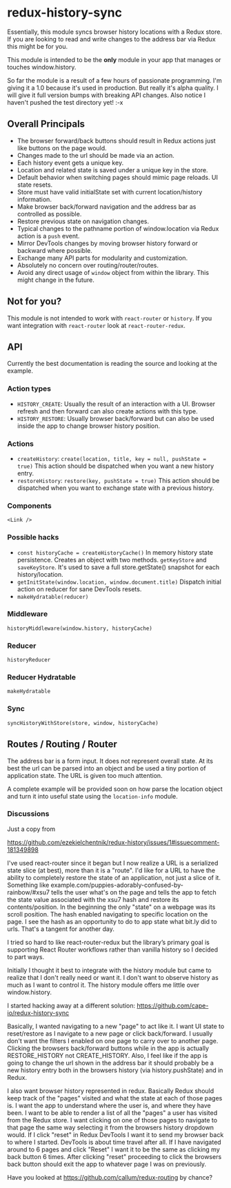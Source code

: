 # redux-history-sync

Essentially, this module syncs browser history locations with a Redux store. If you are looking to read and write changes to the address bar via Redux this might be for you.

This module is intended to be the **only** module in your app that manages or touches window.history.

So far the module is a result of a few hours of passionate programming. I'm giving it a 1.0 because it's used in production. But really it's alpha quality. I will give it full version bumps with breaking API changes. Also notice I haven't pushed the test directory yet! :-x

## Overall Principals

* The browser forward/back buttons should result in Redux actions just like buttons on the page would.
* Changes made to the url should be made via an action.
* Each history event gets a unique key.
* Location and related state is saved under a unique key in the store.
* Default behavior when switching pages should mimic page reloads. UI state resets.
* Store must have valid initialState set with current location/history information.
* Make browser back/forward navigation and the address bar as controlled as possible.
* Restore previous state on navigation changes.
* Typical changes to the pathname portion of window.location via Redux action is a `push` event.
* Mirror DevTools changes by moving browser history forward or backward where possible.
* Exchange many API parts for modularity and customization.
* Absolutely no concern over routing/router/routes.
* Avoid any direct usage of `window` object from within the library. This might change in the future.

## Not for you?

This module is not intended to work with `react-router` or `history`. If you want integration with `react-router` look at `react-router-redux`.

## API

Currently the best documentation is reading the source and looking at the example.

### Action types

* `HISTORY_CREATE`: Usually the result of an interaction with a UI. Browser refresh and then forward can also create actions with this type.
* `HISTORY_RESTORE`: Usually browser back/forward but can also be used inside the app to change browser history position.

### Actions

* `createHistory`: `create(location, title, key = null, pushState = true)` This action should be dispatched when you want a new history entry.
* `restoreHistory`: `restore(key, pushState = true)` This action should be dispatched when you want to exchange state with a previous history.

### Components

`<Link />`

### Possible hacks

* `const historyCache = createHistoryCache()` In memory history state persistence. Creates an object with two methods. `getKeyStore` and `saveKeyStore`. It's used to save a full store.getState() snapshot for each history/location.
* `getInitState(window.location, window.document.title)` Dispatch initial action on reducer for sane DevTools resets.
* `makeHydratable(reducer)`

### Middleware

`historyMiddleware(window.history, historyCache)`

### Reducer

`historyReducer`

### Reducer Hydratable

`makeHydratable`

### Sync

`syncHistoryWithStore(store, window, historyCache)`

## Routes / Routing / Router

The address bar is a form input. It does not represent overall state. At its best the url can be parsed into an object and be used a tiny portion of application state. The URL is given too much attention.

A complete example will be provided soon on how parse the location object and turn it into useful state using the `location-info` module.

### Discussions

Just a copy from

https://github.com/ezekielchentnik/redux-history/issues/1#issuecomment-181349898

I've used react-router since it began but I now realize a URL is a serialized state slice (at best), more than it is a "route". I'd like for a URL to have the ability to completely restore the state of an application, not just a slice of it. Something like example.com/puppies-adorably-confused-by-rainbow/#xsu7 tells the user what's on the page and tells the app to fetch the state value associated with the xsu7 hash and restore its contents/position. In the beginning the only "state" on a webpage was its scroll position. The hash enabled navigating to specific location on the page. I see the hash as an opportunity to do to app state what bit.ly did to urls. That's a tangent for another day.

I tried so hard to like react-router-redux but the library’s primary goal is supporting React Router workflows rather than vanilla history so I decided to part ways.

Initially I thought it best to integrate with the history module but came to realize that I don't really need or want it. I don't want to observe history as much as I want to control it. The history module offers me little over window.history.

I started hacking away at a different solution: https://github.com/cape-io/redux-history-sync

Basically, I wanted navigating to a new "page" to act like it. I want UI state to reset/restore as I navigate to a new page or click back/forward. I usually don't want the filters I enabled on one page to carry over to another page. Clicking the browsers back/forward buttons while in the app is actually RESTORE_HISTORY not CREATE_HISTORY. Also, I feel like if the app is going to change the url shown in the address bar it should probably be a new history entry both in the browsers history (via history.pushState) and in Redux.

I also want browser history represented in redux. Basically Redux should keep track of the "pages" visited and what the state at each of those pages is. I want the app to understand where the user is, and where they have been. I want to be able to render a list of all the "pages" a user has visited from the Redux store. I want clicking on one of those pages to navigate to that page the same way selecting it from the browsers history dropdown would. If I click "reset" in Redux DevTools I want it to send my browser back to where I started. DevTools is about time travel after all. If I have navigated around to 6 pages and click "Reset" I want it to be the same as clicking my back button 6 times. After clicking "reset" proceeding to click the browsers back button should exit the app to whatever page I was on previously.

Have you looked at https://github.com/callum/redux-routing by chance?
